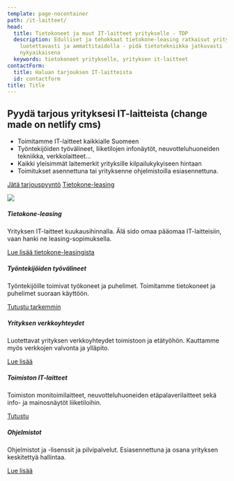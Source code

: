 ```yaml
---
template: page-nocontainer
path: /it-laitteet/
head:
  title: Tietokoneet ja muut IT-laitteet yritykselle - TDP
  description: Edulliset ja tehokkaat tietokone-leasing ratkaisut yrityksille
    luotettavasti ja ammattitaidolla - pidä tietotekniikka jatkuvasti
    nykyaikaisena
  keywords: tietokoneet yritykselle, yrityksen it-laitteet
contactForm:
  title: Haluan tarjouksen IT-laitteista
  id: contactform
title: Title
---
```



<div class="container-fluid pt-5 pb-3 tdp-grad">
<div class="container-xl">
<div class="row">
<div class="col-md-6 list-square-checkmark">

## Pyydä tarjous yrityksesi IT-laitteista (change made on netlify cms)

* Toimitamme IT-laitteet kaikkialle Suomeen
* Työntekijöiden työvälineet, liiketilojen infonäytöt, neuvotteluhuoneiden tekniikka, verkkolaitteet... 
* Kaikki yleisimmät laitemerkit yrityksille kilpailukykyiseen hintaan
* Toimitukset asennettuna tai yrityksenne ohjelmistoilla esiasennettuna.

<a class="btn btn-primary btn-xs-block" href="#contactform">Jätä tarjouspyyntö</a>
<a class="btn btn-secondary btn-xs-block" href="<%- linkTo('/tietokone-leasing') %>">Tietokone-leasing</a>

</div>
<div class="col-md-6 d-none d-md-block text-center">
<img class="img-fluid"  src="<%- assetSrc('img/devices.png') %>" />
<!---
<img class="img-fluid" src="<%- assetSrc('img/tietokone-leasing.png') %>" />
--->

</div>
</div>
</div>
</div>

<div class="container-xl pt-3 pb-5">
<div class="row">
  <div class="col-sm-6 col-md-4 mt-3">
    <div class="card w-100">
      <div class="card-body">
        <h5 class="card-title">Tietokone-leasing</h5>
        <p class="card-text">Yrityksen IT-laitteet kuukausihinnalla. Älä sido omaa pääomaa IT-laitteisiin, vaan hanki ne leasing-sopimuksella.</p>
        <a href="<%- linkTo('/tietokone-leasing') %>" class="card-link">Lue lisää tietokone-leasingista</a>
      </div>
    </div>
  </div>
  <div class="col-sm-6 col-md-4 mt-3">
    <div class="card">
      <div class="card-body">
        <h5 class="card-title">Työntekijöiden työvälineet</h5>
        <p class="card-text">Työntekijöille toimivat työkoneet ja puhelimet. Toimitamme tietokoneet ja puhelimet suoraan käyttöön.</p>
        <a href="<%- linkTo('/it-laitteet/tyontekijat') %>" class="card-link">Tutustu tarkemmin</a>
      </div>
    </div>
  </div>
  <div class="col-sm-6 col-md-4 mt-3">
    <div class="card">
      <div class="card-body">
        <h5 class="card-title">Yrityksen verkkoyhteydet</h5>
        <p class="card-text">Luotettavat yrityksen verkkoyhteydet toimistoon ja etätyöhön. Kauttamme myös verkkojen valvonta ja ylläpito.</p>
        <a href="<%- linkTo('/it-laitteet/verkot') %>" class="card-link">Lue lisää</a>
      </div>
    </div>
  </div>
  <div class="col-sm-6 col-md-4 mt-3">
    <div class="card">
      <div class="card-body">
        <h5 class="card-title">Toimiston IT-laitteet</h5>
        <p class="card-text">Toimiston monitoimilaitteet, neuvotteluhuoneiden etäpalaverilaitteet sekä info- ja mainosnäytöt liiketiloihin.</p>
        <a href="<%- linkTo('/it-laitteet/toimistot-ja-liiketilat') %>" class="card-link">Tutustu</a>
      </div>
    </div>
  </div>
  <div class="col-sm-6 col-md-4 mt-3">
    <div class="card">
      <div class="card-body">
        <h5 class="card-title">Ohjelmistot</h5>
        <p class="card-text">Ohjelmistot ja -lisenssit ja pilvipalvelut. Esiasennettuna ja osana yrityksen keskitettyä hallintaa.</p>
        <a href="<%- linkTo('/it-laitteet/ohjelmistot') %>" class="card-link">Lue lisää</a>
      </div>
    </div>
  </div>
</div>
</div>
